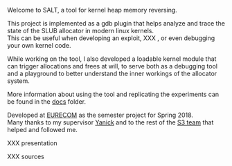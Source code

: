 Welcome to SALT, a tool for kernel heap memory reversing.

This project is implemented as a gdb plugin that helps analyze and trace the state of the SLUB allocator in modern linux kernels.   
This can be useful when developing an exploit, XXX , or even debugging your own kernel code.

While working on the tool, I also developed a loadable kernel module that can trigger allocations and frees at will, to serve both as a debugging tool and a playground to better understand the inner workings of the allocator system.

More information about using the tool and replicating the experiments can be found in the [docs](docs) folder.

 Developed at [EURECOM](http://www.eurecom.fr/en) as the semester project for Spring 2018.  
Many thanks to my supervisor [Yanick](https://www.eurecom.fr/fr/people/fratantonio-yanick) and to the rest of the [S3 team](http://s3.eurecom.fr) that helped and followed me.

XXX presentation

XXX sources
